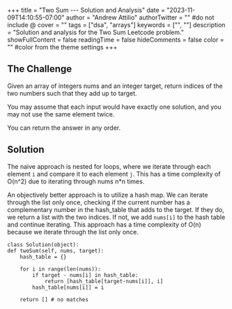 +++
title = "Two Sum --- Solution and Analysis"
date = "2023-11-09T14:10:55-07:00"
author = "Andrew Attilio"
authorTwitter = "" #do not include @
cover = ""
tags = ["dsa", "arrays"]
keywords = ["", ""]
description = "Solution and analysis for the Two Sum Leetcode problem."
showFullContent = false
readingTime = false
hideComments = false
color = "" #color from the theme settings
+++

## The Challenge

Given an array of integers nums and an integer target, return indices of the two numbers such that they add up to target.

You may assume that each input would have exactly one solution, and you may not use the same element twice.

You can return the answer in any order.

## Solution

The naive approach is nested for loops, where we iterate through each element `i` and compare it to each element `j`. This has a time complexity of O(n^2) due to iterating through nums n*n times.

An objectively better approach is to utilize a hash map. We can iterate through the list only once, checking if the current number has a complementary number in the hash_table that adds to the target. If they do, we return a list with the two indices. If not, we add `nums[i]` to the hash table and continue iterating. This approach has a time complexity of O(n) because we iterate through the list only once.

```
class Solution(object):
def twoSum(self, nums, target):
    hash_table = {}

    for i in range(len(nums)):
        if target - nums[i] in hash_table:
            return [hash_table[target-nums[i]], i]
        hash_table[nums[i]] = i

    return [] # no matches
```